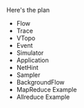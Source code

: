 Here's the plan

- Flow
- Trace
- VTopo
- Event
- Simulator
- Application
- NetHint
- Sampler
- BackgroundFlow
- MapReduce Example
- Allreduce Example
